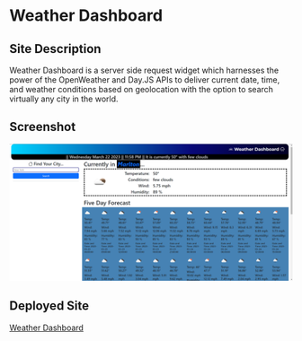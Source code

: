 # Weather Dashboard

## Site Description

Weather Dashboard is a server side request widget which harnesses the power of the OpenWeather and Day.JS APIs to deliver current date, time, and weather conditions based on geolocation with the option to search virtually any city in the world. 

## Screenshot

![Screenshot of Weather Dashboard](img/weather_dashboard.png)

## Deployed Site

[Weather Dashboard](https://ejseader.github.io/weather-dashboard)